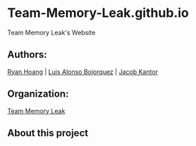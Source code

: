 # Team-Memory-Leak.github.io
Team Memory Leak's Website

## Authors:
[Ryan Hoang](https://github.com/Mallowford) | [Luis Alonso Bojorquez](https://github.com/lbojo006) | [Jacob Kantor](https://github.com/JacobKantor)

## Organization:
[Team Memory Leak](https://github.com/Team-Memory-Leak)

## About this project
